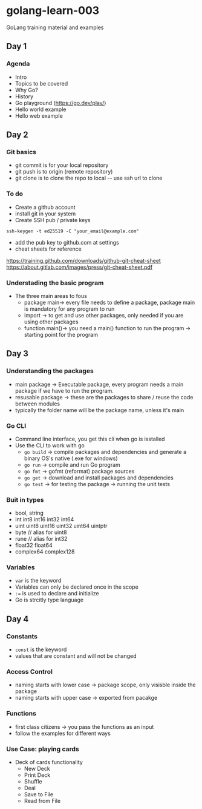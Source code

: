 # golang-learn-003

GoLang training material and examples

## Day 1

### Agenda

- Intro
- Topics to be covered
- Why Go?
- History
- Go playground (https://go.dev/play/)
- Hello world example
- Hello web example

## Day 2

### Git basics

- git commit is for your local repository
- git push is to origin (remote repository)
- git clone is to clone the repo to local -- use ssh url to clone

### To do

- Create a github account
- install git in your system
- Create SSH pub / private keys

```ssh-keygen -t ed25519 -C "your_email@example.com"```

- add the pub key to github.com at settings
- cheat sheets for reference

https://training.github.com/downloads/github-git-cheat-sheet
https://about.gitlab.com/images/press/git-cheat-sheet.pdf

### Understading the basic program

- The three main areas to fous
  - package main-> every file needs to define a package, package main is mandatory for any program to run
  - import -> to get and use other packages, only needed if you are using other packages
  - function main()-> you need a main() function to run the program -> starting point for the program

## Day 3

### Understanding the packages

- main package -> Executable package, every program needs a main package if we have to run the program.
- resusable package -> these are the packages to share / reuse the code between modules
- typically the folder name will be the package name, unless it's main

### Go CLI

- Command line interface, you get this cli when go is isstalled
- Use the CLI to work with go
  - `go build` -> compile packages and dependencies and generate a binary OS's native (.exe for windows)
  - `go run` -> compile and run Go program
  - `go fmt` -> gofmt (reformat) package sources
  - `go get` -> download and install packages and dependencies
  - `go test` -> for testing the package -> running the unit tests

### Buit in types

- bool, string
- int int8 int16 int32 int64
- uint uint8 uint16 uint32 uint64 uintptr
- byte // alias for uint8
- rune // alias for int32
- float32 float64
- complex64 complex128

### Variables

- `var` is the keyword
- Variables can only be declared once in the scope
- `:=` is used to declare and initialize
- Go is strcitly type language

## Day 4

### Constants

- `const` is the keyword
- values that are constant and will not be changed

### Access Control

- naming starts with lower case -> package scope, only visisble inside the package
- naming starts with upper case -> exported from pacakge

### Functions

- first class citizens -> you pass the functions as an input
- follow the examples for different ways

### Use Case: playing cards

- Deck of cards functionality
  - New Deck
  - Print Deck
  - Shuffle
  - Deal
  - Save to File
  - Read from File
